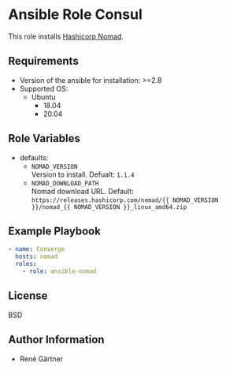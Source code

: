 # Ansible Role Consul

This role installs [Hashicorp Nomad](https://www.nomadproject.io/).

## Requirements

- Version of the ansible for installation: >=2.8
- Supported OS:
  - Ubuntu
    - 18.04
    - 20.04

## Role Variables

- defaults:
  - `NOMAD_VERSION` \
    Version to install. Defualt: `1.1.4`
  - `NOMAD_DOWNLOAD_PATH` \
    Nomad download URL. Default: `https://releases.hashicorp.com/nomad/{{ NOMAD_VERSION }}/nomad_{{ NOMAD_VERSION }}_linux_amd64.zip`

## Example Playbook

```yaml
- name: Converge
  hosts: nomad
  roles:
    - role: ansible-nomad
```

## License

BSD

## Author Information

- René Gärtner
